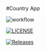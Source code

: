 #Country App

![workflow](https://github.com/SaiWunnaAung/sem/actions/workflows/main.yml/badge.svg)

[![LICENSE](https://img.shields.io/github/license/SaiWunnaAung/sem.svg?style=flat-square)](https://github.com/SaiWunnaAung/sem/blob/master/LICENSE)

[![Releases](https://img.shields.io/github/release/SaiWunnaAung/sem/all.svg?style=flat-square)](https://github.com/SaiWunnaAung/sem/releases)
